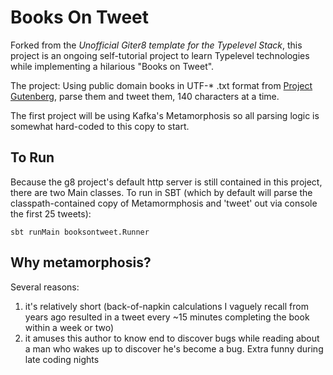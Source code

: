 Books On Tweet
==============

Forked from the *Unofficial Giter8 template for the Typelevel Stack*, this project is an ongoing self-tutorial project to learn Typelevel technologies while implementing a hilarious "Books on Tweet".

The project: Using public domain books in UTF-* .txt format from [Project Gutenberg](http://www.gutenberg.org/), parse them and tweet them, 140 characters at a time. 

The first project will be using Kafka's Metamorphosis so all parsing logic is somewhat hard-coded to this copy to start.

To Run
------

Because the g8 project's default http server is still contained in this project, there are two Main classes. To run in SBT (which by default will parse the classpath-contained copy of Metamormphosis and 'tweet' out via console the first 25 tweets):

    sbt runMain booksontweet.Runner

Why metamorphosis?
------------------

Several reasons:
1. it's relatively short (back-of-napkin calculations I vaguely recall from years ago resulted in a tweet every ~15 minutes completing the book within a week or two)
2. it amuses this author to know end to discover bugs while reading about a man who wakes up to discover he's become a bug. Extra funny during late coding nights
